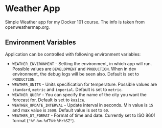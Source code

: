 # Weather App

Simple Weather app for my Docker 101 course. The info is taken from openweathermap.org.


## Environment Variables

Application can be controlled with following environment variables:

* `WEATHER_ENVIRONMENT` - Setting the environment, in which app will run. Possible values are `DEVELOPMENT` and `PRODUCTION`. When in dev environment, the debug logs will be seen also. Default is set to `PRODUCTION`.
* `WEATHER_UNITS` - Units specification for temperature. Possible values are `standard`, `metric` and `imperial`. Default is set to `metric`.
* `WEATHER_QUERY` - You can specify the name of the city you want the forecast for. Default is set to `kosice`.
* `WEATHER_UPDATE_INTERVAL` - Update interval in seconds. Min value is `15` and max value is `3600`. Default value is set to `60`.
* `WEATHER_DT_FORMAT` - Format of time and date. Currently set to ISO 8601 format (`"%Y-%m-%dT%H:%M:%SZ"`).
